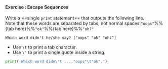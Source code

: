 #### Exercise : Escape Sequences

Write a ==single `print` statement== that outputs the following line.<br>
Note that these words are separated by tabs, not normal spaces:`"oops"`%%{tab here}%%`"ok"`%%{tab here}%%`"oh?"`

```
Which word didn't he/she say? ["oops" "ok" "oh?"]
```

<panel type="seamless" header="%%:bulb: Tips%%">

* Use `\t` to print a tab character. 
* Use `\'` to print a single quote inside a string.

</panel>
<panel type="seamless" header="%%:bulb: Partial solution%%">

```python
print('Which word didn\'t ...."oops"\t"ok".')
```

</panel>
